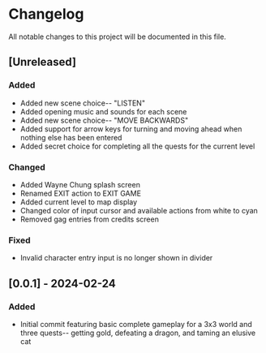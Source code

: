 # Changelog

All notable changes to this project will be documented in this file.

## [Unreleased]

### Added

- Added new scene choice-- "LISTEN"
- Added opening music and sounds for each scene
- Added new scene choice-- "MOVE BACKWARDS"
- Added support for arrow keys for turning and moving ahead when nothing else has been entered
- Added secret choice for completing all the quests for the current level

### Changed

- Added Wayne Chung splash screen
- Renamed EXIT action to EXIT GAME
- Added current level to map display
- Changed color of input cursor and available actions from white to cyan
- Removed gag entries from credits screen

### Fixed

- Invalid character entry input is no longer shown in divider

## [0.0.1] - 2024-02-24

### Added

- Initial commit featuring basic complete gameplay for a 3x3 world and three quests-- getting gold, defeating a dragon, and taming an elusive cat
